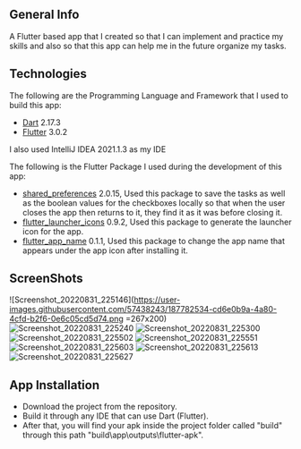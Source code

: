 ## General Info

A Flutter based app that I created so that I can implement and practice my skills and also so that this app can help me in the future organize my tasks.

## Technologies

The following are the Programming Language and Framework that I used to build this app:
   * [Dart](https://dart.dev/get-dart) 2.17.3 
   * [Flutter](https://docs.flutter.dev/get-started/install) 3.0.2
   
I also used IntelliJ IDEA 2021.1.3 as my IDE   

The following is the Flutter Package I used during the development of this app:
   * [shared_preferences](https://pub.dev/packages/shared_preferences) 2.0.15, Used this package to save the tasks as well as the boolean values for the checkboxes locally so that when the user closes the app then returns to it, they find it as it was before closing it.
   * [flutter_launcher_icons](https://pub.dev/packages/flutter_launcher_icons) 0.9.2, Used this package to generate the launcher icon for the app.
   * [flutter_app_name](https://pub.dev/packages/flutter_app_name) 0.1.1, Used this package to change the app name that appears under the app icon after installing it.
   
## ScreenShots

![Screenshot_20220831_225146](https://user-images.githubusercontent.com/57438243/187782534-cd6e0b9a-4a80-4cfd-b2f6-0e6c05cd5d74.png =267x200)
![Screenshot_20220831_225240](https://user-images.githubusercontent.com/57438243/187782562-f801300c-d262-47e3-8c1a-2628856cb69a.png)
![Screenshot_20220831_225300](https://user-images.githubusercontent.com/57438243/187782714-bfe0d835-e03f-4e81-ac2e-8b004594d228.png)
![Screenshot_20220831_225502](https://user-images.githubusercontent.com/57438243/187782771-3e3a56b0-1468-4f95-8c98-4f1e73da7d74.png)
![Screenshot_20220831_225551](https://user-images.githubusercontent.com/57438243/187782814-a5ec1578-847f-45be-a846-0acd6a5c3388.png)
![Screenshot_20220831_225603](https://user-images.githubusercontent.com/57438243/187782856-f9fb70d4-f753-4fa4-b790-414529fb59a0.png)
![Screenshot_20220831_225613](https://user-images.githubusercontent.com/57438243/187782894-5cc20abf-3557-4edb-b260-997125db58d3.png)
![Screenshot_20220831_225627](https://user-images.githubusercontent.com/57438243/187782942-981adbaa-a0ce-4c32-8b18-67cb4caf6779.png)


## App Installation

 * Download the project from the repository.
 * Build it through any IDE that can use Dart (Flutter).
 * After that, you will find your apk inside the project folder called "build" through this path "build\app\outputs\flutter-apk".
